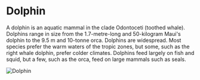 # Dolphin 

A dolphin is an aquatic mammal in the clade Odontoceti (toothed whale). Dolphins range in size from the 1.7-metre-long and 50-kilogram Maui's dolphin to the 9.5 m and 10-tonne orca. Dolphins are widespread. Most species prefer the warm waters of the tropic zones, but some, such as the right whale dolphin, prefer colder climates. Dolphins feed largely on fish and squid, but a few, such as the orca, feed on large mammals such as seals.

![Dolphin](path/to/dolphin.jpg)